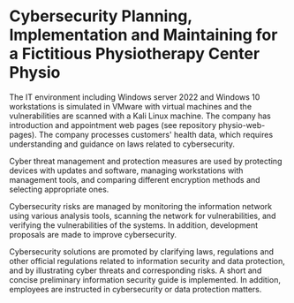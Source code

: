 # Cybersecurity Planning, Implementation and Maintaining for a Fictitious Physiotherapy Center Physio

The IT environment including Windows server 2022 and Windows 10 workstations is simulated in VMware with virtual machines and the vulnerabilities are scanned with a Kali Linux machine. The company has introduction and appointment web pages (see repository physio-web-pages). The company processes customers' health data, which requires understanding and guidance on laws related to cybersecurity.

Cyber threat management and protection measures are used by protecting devices with updates and software, managing workstations with management tools, and comparing different encryption methods and selecting appropriate ones.

Cybersecurity risks are managed by monitoring the information network using various analysis tools, scanning the network for vulnerabilities, and verifying the vulnerabilities of the systems. In addition, development proposals are made to improve cybersecurity.

Cybersecurity solutions are promoted by clarifying laws, regulations and other official regulations related to information security and data protection, and by illustrating cyber threats and corresponding risks. A short and concise preliminary information security guide is implemented. In addition, employees are instructed in cybersecurity or data protection matters.


